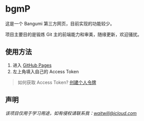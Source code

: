 # bgmP

这是一个 Bangumi 第三方网页，目前实现的功能较少。 

项目主要目的是锻炼 Git 主的前端能力和审美，随缘更新，欢迎骚扰。

## 使用方法

1. 进入 [GitHub Pages](https://willsat.github.io/bgmP/)
2. 左上角填入自己的 Access Token 

> 如何获取 Access Token?
> [创建个人令牌](https://next.bgm.tv/demo/access-token)

## 声明

*该项目仅用于学习用途，如有侵权请联系我：waitwill@icloud.com*